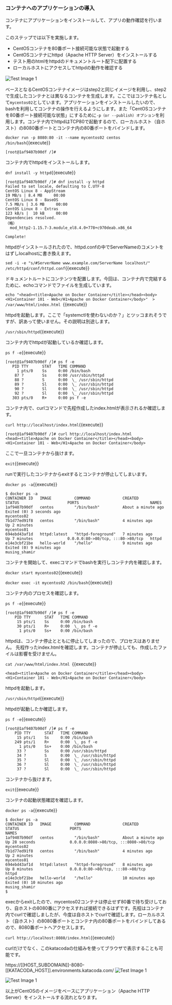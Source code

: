 ### コンテナへのアプリケーションの導入

コンテナにアプリケーションをインストールして、アプリの動作確認を行います。

このステップでは以下を実施します。

- CentOSコンテナを80番ポート接続可能な状態で起動する
- CentOSコンテナにhttpd（Apache HTTP Server）をインストールする
- テスト用のhtmlをhttpdのドキュメントルート配下に配置する
- ローカルホストにアクセスしてhttpdの動作を確認する

![Test Image 1](https://raw.githubusercontent.com/mayumi00/katacoda-scenarios/main/container101/images/image3-1.png)　

ベースとなるCentOSコンテナイメージはstep2と同じイメージを利用し、step2で生成したコンテナとは異なるコンテナを生成します。ここではコンテナ名として`mycentos02`としています。アプリケーションをインストールしたいので、bashを利用してコンテナの操作を行えるようにします。また「CentOSコンテナを80番ポート接続可能な状態」にするために`-p（or --publish）オプション`を利用します。コンテナ内でhttpdはTCP80で起動するので、ローカルホスト（自ホスト）の8080番ポートとコンテナ内の80番ポートをバインドします。

`docker run -p 8080:80 -it --name mycentos02 centos /bin/bash`{{execute}}

```text
[root@1af9407b90df /]#
```
コンテナ内でhttpdをインストールします。

`dnf install -y httpd`{{execute}}

```text
[root@1af9407b90df /]# dnf install -y httpd
Failed to set locale, defaulting to C.UTF-8
CentOS Linux 8 - AppStream                                                                19 MB/s | 8.4 MB     00:00    
CentOS Linux 8 - BaseOS                                                                  7.5 MB/s | 3.6 MB     00:00    
CentOS Linux 8 - Extras                                                                  123 kB/s |  10 kB     00:00    
Dependencies resolved.
（略）                                                                                            
  mod_http2-1.15.7-3.module_el8.4.0+778+c970deab.x86_64                                                                  

Complete!
```

httpdがインストールされたので、httpd.confの中でServerNameのコメントをはずしlocalhostに書き換えます。

`sed -i -e "s/#ServerName www.example.com/ServerName localhost/" /etc/httpd/conf/httpd.conf`{{execute}}
 
ドキュメントルートにコンテンツを配置します。今回は、コンテナ内で完結するために、echoコマンドでファイルを生成しています。

`echo "<head><title>Apache on Docker Container</title></head><body><H1>Container 101 - Web</H1>Apache on Docker Container</body>"  > /var/www/html/index.html `{{execute}}

httpdを起動します。ここで「systemctlを使わないのか？」とツッコまれそうですが、訳あって使いません。その説明は別途します。

`/usr/sbin/httpd`{{execute}}

コンテナ内でhttpdが起動しているか確認します。

 `ps f -e`{{execute}}
 
 ```text
[root@1af9407b90df /]# ps f -e
    PID TTY      STAT   TIME COMMAND
      1 pts/0    Ss     0:00 /bin/bash
     87 ?        Ss     0:00 /usr/sbin/httpd
     88 ?        S      0:00  \_ /usr/sbin/httpd
     89 ?        Sl     0:00  \_ /usr/sbin/httpd
     90 ?        Sl     0:00  \_ /usr/sbin/httpd
     92 ?        Sl     0:00  \_ /usr/sbin/httpd
    303 pts/0    R+     0:00 ps f -e
 ```

コンテナ内で、curlコマンドで先程作成したindex.htmlが表示されるか確認します。
 
 `curl http://localhost/index.html`{{execute}}

```text
[root@1af9407b90df /]# curl http://localhost/index.html
<head><title>Apache on Docker Container</title></head><body><H1>Container 101 - Web</H1>Apache on Docker Container</body>
 ```

ここで一旦コンテナから抜けます。

 `exit`{{execute}}

runで実行したコンテナからexitするとコンテナが停止してしまいます。

`docker ps -a`{{execute}}

```text
$ docker ps -a
CONTAINER ID   IMAGE          COMMAND              CREATED              STATUS                     PORTS                               NAMES
1af9407b90df   centos         "/bin/bash"          About a minute ago   Exited (0) 3 seconds ago                                       mycentos02
7b1d77ed91f8   centos         "/bin/bash"          4 minutes ago        Up 2 minutes                                                   mycentos01
694ebd43af1d   httpd:latest   "httpd-foreground"   7 minutes ago        Up 7 minutes               0.0.0.0:80->80/tcp, :::80->80/tcp   httpd
e14e3cbf21be   hello-world    "/hello"             9 minutes ago        Exited (0) 9 minutes ago                                       musing_shamir
```
コンテナを開始して、execコマンドでbashを実行しコンテナ内を確認します。

`docker start mycentos02`{{execute}}

`docker exec -it mycentos02 /bin/bash`{{execute}}

コンテナ内のプロセスを確認します。

`ps f -e`{{execute}}
 
```text
[root@1af9407b90df /]# ps f -e
    PID TTY      STAT   TIME COMMAND
     15 pts/1    Ss     0:00 /bin/bash
     30 pts/1    R+     0:00  \_ ps f -e
      1 pts/0    Ss+    0:00 /bin/bash
 ```

httpdは、コンテナ停止とともに停止してしまったので、プロセスはありません。 先程作ったindex.htmlを確認します。コンテナが停止しても、作成したファイルは影響を受けません。
 
 `cat /var/www/html/index.html `{{execute}}
 
 ```text
<head><title>Apache on Docker Container</title></head><body><H1>Container 101 - Web</H1>Apache on Docker Container</body>
 ```
httpdを起動します。

`/usr/sbin/httpd`{{execute}}

httpdが起動したか確認します。

`ps f -e`{{execute}}
 
```text
[root@1af9407b90df /]# ps f -e
    PID TTY      STAT   TIME COMMAND
     15 pts/1    Ss     0:00 /bin/bash
    249 pts/1    R+     0:00  \_ ps f -e
      1 pts/0    Ss+    0:00 /bin/bash
     33 ?        Ss     0:00 /usr/sbin/httpd
     34 ?        S      0:00  \_ /usr/sbin/httpd
     35 ?        Sl     0:00  \_ /usr/sbin/httpd
     36 ?        Sl     0:00  \_ /usr/sbin/httpd
     37 ?        Sl     0:00  \_ /usr/sbin/httpd
```
  
コンテナから抜けます。

`exit`{{execute}}

コンテナの起動状態確認を確認します。

`docker ps -a`{{execute}}

```text
$ docker ps -a
CONTAINER ID   IMAGE          COMMAND              CREATED              STATUS                      PORTS                                   NAMES
1af9407b90df   centos         "/bin/bash"          About a minute ago   Up 28 seconds               0.0.0.0:8080->80/tcp, :::8080->80/tcp   mycentos02
7b1d77ed91f8   centos         "/bin/bash"          4 minutes ago        Up 2 minutes                                                        mycentos01
694ebd43af1d   httpd:latest   "httpd-foreground"   8 minutes ago        Up 8 minutes                0.0.0.0:80->80/tcp, :::80->80/tcp       httpd
e14e3cbf21be   hello-world    "/hello"             10 minutes ago       Exited (0) 10 minutes ago                                           musing_shamir
$
```
execからexitしたので、mycentos02コンテナは停止せず80番で待ち受けしており、自ホストの8080番にアクセスすれば接続できるはずです。先程はコンテナ内でcurlで確認しましたが、今度は自ホストでcurlで確認します。ローカルホスト（自ホスト）の8080番ポートとコンテナ内の80番ポートをバインドしてあるので、8080番ポートへアクセスします。

`curl http://localhost:8080/index.html`{{execute}}

curlだけでなく、このkatacodaの仕組みを使ってブラウザで表示することも可能です。

https://[[HOST_SUBDOMAIN]]-8080-[[KATACODA_HOST]].environments.katacoda.com/
 ![Test Image 1](https://raw.githubusercontent.com/mayumi00/katacoda-scenarios/main/container101/images/image101web2.png)
 
![Test Image 1](https://raw.githubusercontent.com/mayumi00/katacoda-scenarios/main/container101/images/image3-2.png)

以上がCentOSのイメージをベースにアプリケーション（Apache HTTP Server）をインストールする流れとなります。

